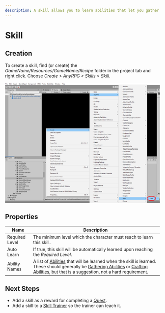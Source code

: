 ```yaml
---
description: A skill allows you to learn abilities that let you gather or craft items.
---
```


# Skill

## Creation

To create a skill, find (or create) the _GameName/Resources/GameName/Recipe_ folder in the project tab and right click.  Choose _Create > AnyRPG > Skills > Skill_.

![](../.gitbook/assets/image.png)

## Properties

| Name           | Description                                                                                                                                                                                                                                                            |
| -------------- | ---------------------------------------------------------------------------------------------------------------------------------------------------------------------------------------------------------------------------------------------------------------------- |
| Required Level | The minimum level which the character must reach to learn this skill.                                                                                                                                                                                                  |
| Auto Learn     | If true, this skill will be automatically learned upon reaching the _Required Level_.                                                                                                                                                                                  |
| Ability Names  | A list of [Abilities](abilities/) that will be learned when the skill is learned.  These should generally be [Gathering Abilities](abilities/gather-ability.md) or [Crafting Abilities](abilities/craft-ability.md), but that is a suggestion, not a hard requirement. |

## Next Steps

* Add a skill as a reward for completing a [Quest](quest.md).
* Add a skill to a [Skill Trainer](interactable-option-configurations/skill-trainer-config.md) so the trainer can teach it.

